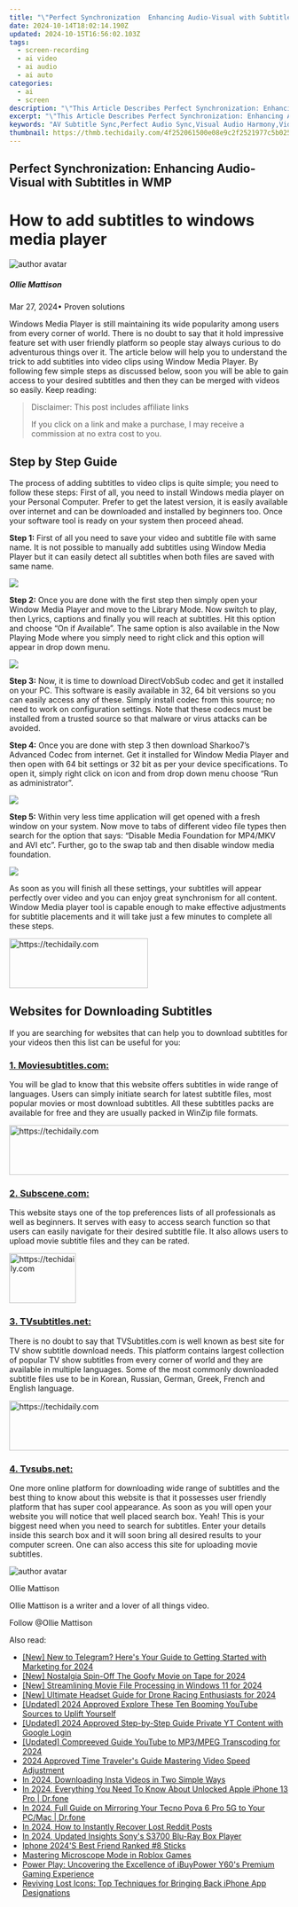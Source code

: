 ```yaml
---
title: "\"Perfect Synchronization  Enhancing Audio-Visual with Subtitles in WMP\""
date: 2024-10-14T18:02:14.190Z
updated: 2024-10-15T16:56:02.103Z
tags: 
  - screen-recording
  - ai video
  - ai audio
  - ai auto
categories: 
  - ai
  - screen
description: "\"This Article Describes Perfect Synchronization: Enhancing Audio-Visual with Subtitles in WMP\""
excerpt: "\"This Article Describes Perfect Synchronization: Enhancing Audio-Visual with Subtitles in WMP\""
keywords: "AV Subtitle Sync,Perfect Audio Sync,Visual Audio Harmony,Video Sound Alignment,Subtitle Integration,Enhanced Media Playback,WMP Synchronization Feature"
thumbnail: https://thmb.techidaily.com/4f252061500e08e9c2f2521977c5b0253a500625454298afd84e9855ed4fbb6b.jpg
---
```


## Perfect Synchronization: Enhancing Audio-Visual with Subtitles in WMP

# How to add subtitles to windows media player

![author avatar](https://images.wondershare.com/filmora/article-images/ollie-mattison.jpg)

##### Ollie Mattison

 Mar 27, 2024• Proven solutions

Windows Media Player is still maintaining its wide popularity among users from every corner of world. There is no doubt to say that it hold impressive feature set with user friendly platform so people stay always curious to do adventurous things over it. The article below will help you to understand the trick to add subtitles into video clips using Window Media Player. By following few simple steps as discussed below, soon you will be able to gain access to your desired subtitles and then they can be merged with videos so easily. Keep reading:

>  Disclaimer: This post includes affiliate links
>
>  If you click on a link and make a purchase, I may receive a commission at no extra cost to you.
>

## Step by Step Guide

The process of adding subtitles to video clips is quite simple; you need to follow these steps: First of all, you need to install Windows media player on your Personal Computer. Prefer to get the latest version, it is easily available over internet and can be downloaded and installed by beginners too. Once your software tool is ready on your system then proceed ahead.

**Step 1:** First of all you need to save your video and subtitle file with same name. It is not possible to manually add subtitles using Window Media Player but it can easily detect all subtitles when both files are saved with same name.

![ ](https://images.wondershare.com/filmora/article-images/subtitle-wmp-1.jpg)

**Step 2:** Once you are done with the first step then simply open your Window Media Player and move to the Library Mode. Now switch to play, then Lyrics, captions and finally you will reach at subtitles. Hit this option and choose “On if Available”. The same option is also available in the Now Playing Mode where you simply need to right click and this option will appear in drop down menu.

![ ](https://images.wondershare.com/filmora/article-images/subtitle-wmp-2.jpg)

**Step 3:** Now, it is time to download DirectVobSub codec and get it installed on your PC. This software is easily available in 32, 64 bit versions so you can easily access any of these. Simply install codec from this source; no need to work on configuration settings. Note that these codecs must be installed from a trusted source so that malware or virus attacks can be avoided.

**Step 4:** Once you are done with step 3 then download Sharkoo7’s Advanced Codec from internet. Get it installed for Window Media Player and then open with 64 bit settings or 32 bit as per your device specifications. To open it, simply right click on icon and from drop down menu choose “Run as administrator”.

![ ](https://images.wondershare.com/filmora/article-images/subtitle-wmp-3.jpg)

**Step 5:** Within very less time application will get opened with a fresh window on your system. Now move to tabs of different video file types then search for the option that says: “Disable Media Foundation for MP4/MKV and AVI etc”. Further, go to the swap tab and then disable window media foundation.

![ ](https://images.wondershare.com/filmora/article-images/subtitle-wmp-4.jpg)

As soon as you will finish all these settings, your subtitles will appear perfectly over video and you can enjoy great synchronism for all content. Window Media player tool is capable enough to make effective adjustments for subtitle placements and it will take just a few minutes to complete all these steps.

<!-- affiliate ads begin -->
<a href="https://bluettius.sjv.io/c/5597632/2139107/17108" target="_top" id="2139107">
  <img src="//a.impactradius-go.com/display-ad/17108-2139107" border="0" alt="https://techidaily.com" width="250" height="90"/>
</a>
<img height="0" width="0" src="https://bluettius.sjv.io/i/5597632/2139107/17108" style="position:absolute;visibility:hidden;" border="0" />
<!-- affiliate ads end -->

## Websites for Downloading Subtitles

If you are searching for websites that can help you to download subtitles for your videos then this list can be useful for you:

### [1. Moviesubtitles.com:](http://www.moviesubtitles.org/movies.html)

You will be glad to know that this website offers subtitles in wide range of languages. Users can simply initiate search for latest subtitle files, most popular movies or most download subtitles. All these subtitles packs are available for free and they are usually packed in WinZip file formats.

<!-- affiliate ads begin -->
<a href="https://laganoo.pxf.io/c/5597632/1484944/16446" target="_top" id="1484944">
  <img src="//a.impactradius-go.com/display-ad/16446-1484944" border="0" alt="https://techidaily.com" width="728" height="90"/>
</a>
<img height="0" width="0" src="https://laganoo.pxf.io/i/5597632/1484944/16446" style="position:absolute;visibility:hidden;" border="0" />
<!-- affiliate ads end -->

### [2. Subscene.com:](https://subscene.com/browse/latest/film/1)

This website stays one of the top preferences lists of all professionals as well as beginners. It serves with easy to access search function so that users can easily navigate for their desired subtitle file. It also allows users to upload movie subtitle files and they can be rated.

<!-- affiliate ads begin -->
<a href="https://aligracehair.sjv.io/c/5597632/2135406/19272" target="_top" id="2135406">
  <img src="//a.impactradius-go.com/display-ad/19272-2135406" border="0" alt="https://techidaily.com" width="120" height="90"/>
</a>
<img height="0" width="0" src="https://aligracehair.sjv.io/i/5597632/2135406/19272" style="position:absolute;visibility:hidden;" border="0" />
<!-- affiliate ads end -->

### [3\. TVsubtitles.net:](http://www.tvsubtitles.net/tvshow-1568-3.html)

There is no doubt to say that TVSubtitles.com is well known as best site for TV show subtitle download needs. This platform contains largest collection of popular TV show subtitles from every corner of world and they are available in multiple languages. Some of the most commonly downloaded subtitle files use to be in Korean, Russian, German, Greek, French and English language.

<!-- affiliate ads begin -->
<a href="https://appsumo.8odi.net/c/5597632/2049388/7443" target="_top" id="2049388">
  <img src="//a.impactradius-go.com/display-ad/7443-2049388" border="0" alt="https://techidaily.com" width="728" height="90"/>
</a>
<img height="0" width="0" src="https://appsumo.8odi.net/i/5597632/2049388/7443" style="position:absolute;visibility:hidden;" border="0" />
<!-- affiliate ads end -->

### [4. Tvsubs.net:](http://www.tvsubs.net/)

One more online platform for downloading wide range of subtitles and the best thing to know about this website is that it possesses user friendly platform that has super cool appearance. As soon as you will open your website you will notice that well placed search box. Yeah! This is your biggest need when you need to search for subtitles. Enter your details inside this search box and it will soon bring all desired results to your computer screen. One can also access this site for uploading movie subtitles.

![author avatar](https://images.wondershare.com/filmora/article-images/ollie-mattison.jpg)

Ollie Mattison

Ollie Mattison is a writer and a lover of all things video.

Follow @Ollie Mattison


<ins class="adsbygoogle"
     style="display:block"
     data-ad-format="autorelaxed"
     data-ad-client="ca-pub-7571918770474297"
     data-ad-slot="1223367746"></ins>



<ins class="adsbygoogle"
     style="display:block"
     data-ad-client="ca-pub-7571918770474297"
     data-ad-slot="8358498916"
     data-ad-format="auto"
     data-full-width-responsive="true"></ins>


<span class="atpl-alsoreadstyle">Also read:</span>
<div><ul>
<li><a href="https://fox-glue.techidaily.com/new-new-to-telegram-heres-your-guide-to-getting-started-with-marketing-for-2024/"><u>[New] New to Telegram? Here's Your Guide to Getting Started with Marketing for 2024</u></a></li>
<li><a href="https://fox-glue.techidaily.com/new-nostalgia-spin-off-the-goofy-movie-on-tape-for-2024/"><u>[New] Nostalgia Spin-Off The Goofy Movie on Tape for 2024</u></a></li>
<li><a href="https://screen-recording.techidaily.com/new-streamlining-movie-file-processing-in-windows-11-for-2024/"><u>[New] Streamlining Movie File Processing in Windows 11 for 2024</u></a></li>
<li><a href="https://fox-glue.techidaily.com/new-ultimate-headset-guide-for-drone-racing-enthusiasts-for-2024/"><u>[New] Ultimate Headset Guide for Drone Racing Enthusiasts for 2024</u></a></li>
<li><a href="https://youtube-zero.techidaily.com/ed-2024-approved-explore-these-ten-booming-youtube-sources-to-uplift-yourself/"><u>[Updated] 2024 Approved Explore These Ten Booming YouTube Sources to Uplift Yourself</u></a></li>
<li><a href="https://youtube-lab.techidaily.com/ed-2024-approved-step-by-step-guide-private-yt-content-with-google-login/"><u>[Updated] 2024 Approved Step-by-Step Guide Private YT Content with Google Login</u></a></li>
<li><a href="https://fox-glue.techidaily.com/updated-compreeved-guide-youtube-to-mp3mpeg-transcoding-for-2024/"><u>[Updated] Compreeved Guide YouTube to MP3/MPEG Transcoding for 2024</u></a></li>
<li><a href="https://fox-glue.techidaily.com/2024-approved-time-travelers-guide-mastering-video-speed-adjustment/"><u>2024 Approved Time Traveler's Guide Mastering Video Speed Adjustment</u></a></li>
<li><a href="https://instagram-video-files.techidaily.com/in-2024-downloading-insta-videos-in-two-simple-ways/"><u>In 2024, Downloading Insta Videos in Two Simple Ways</u></a></li>
<li><a href="https://iphone-unlock.techidaily.com/in-2024-everything-you-need-to-know-about-unlocked-apple-iphone-13-pro-drfone-by-drfone-ios/"><u>In 2024, Everything You Need To Know About Unlocked Apple iPhone 13 Pro | Dr.fone</u></a></li>
<li><a href="https://screen-mirror.techidaily.com/in-2024-full-guide-on-mirroring-your-tecno-pova-6-pro-5g-to-your-pcmac-drfone-by-drfone-android/"><u>In 2024, Full Guide on Mirroring Your Tecno Pova 6 Pro 5G to Your PC/Mac | Dr.fone</u></a></li>
<li><a href="https://fox-glue.techidaily.com/in-2024-how-to-instantly-recover-lost-reddit-posts/"><u>In 2024, How to Instantly Recover Lost Reddit Posts</u></a></li>
<li><a href="https://fox-glue.techidaily.com/in-2024-updated-insights-sonys-s3700-blu-ray-box-player/"><u>In 2024, Updated Insights Sony's S3700 Blu-Ray Box Player</u></a></li>
<li><a href="https://extra-lessons.techidaily.com/iphone-2024s-best-friend-ranked-8-sticks/"><u>Iphone 2024'S Best Friend Ranked #8 Sticks</u></a></li>
<li><a href="https://fox-glue.techidaily.com/mastering-microscope-mode-in-roblox-games/"><u>Mastering Microscope Mode in Roblox Games</u></a></li>
<li><a href="https://tech-revival.techidaily.com/power-play-uncovering-the-excellence-of-ibuypower-y60s-premium-gaming-experience/"><u>Power Play: Uncovering the Excellence of iBuyPower Y60's Premium Gaming Experience</u></a></li>
<li><a href="https://fox-that.techidaily.com/reviving-lost-icons-top-techniques-for-bringing-back-iphone-app-designations/"><u>Reviving Lost Icons: Top Techniques for Bringing Back iPhone App Designations</u></a></li>
</ul></div>

